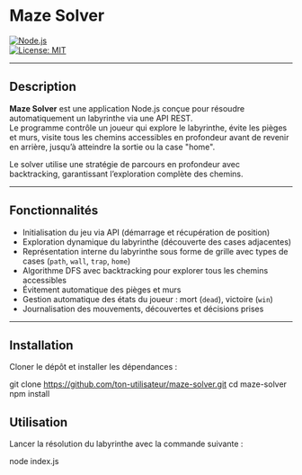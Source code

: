 # Maze Solver

[![Node.js](https://img.shields.io/badge/node.js-%3E%3D14-brightgreen)](https://nodejs.org/)  
[![License: MIT](https://img.shields.io/badge/License-MIT-blue.svg)](LICENSE)

---

## Description

**Maze Solver** est une application Node.js conçue pour résoudre automatiquement un labyrinthe via une API REST.  
Le programme contrôle un joueur qui explore le labyrinthe, évite les pièges et murs, visite tous les chemins accessibles en profondeur avant de revenir en arrière, jusqu’à atteindre la sortie ou la case "home".

Le solver utilise une stratégie de parcours en profondeur avec backtracking, garantissant l’exploration complète des chemins.

---

## Fonctionnalités

- Initialisation du jeu via API (démarrage et récupération de position)
- Exploration dynamique du labyrinthe (découverte des cases adjacentes)
- Représentation interne du labyrinthe sous forme de grille avec types de cases (`path`, `wall`, `trap`, `home`)
- Algorithme DFS avec backtracking pour explorer tous les chemins accessibles
- Évitement automatique des pièges et murs
- Gestion automatique des états du joueur : mort (`dead`), victoire (`win`)
- Journalisation des mouvements, découvertes et décisions prises

---

## Installation

Cloner le dépôt et installer les dépendances :

git clone https://github.com/ton-utilisateur/maze-solver.git
cd maze-solver
npm install


## Utilisation

Lancer la résolution du labyrinthe avec la commande suivante :

node index.js
